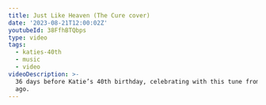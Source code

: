 ```yaml
---
title: Just Like Heaven (The Cure cover)
date: '2023-08-21T12:00:02Z'
youtubeId: 38FfhBTQbps
type: video
tags:
  - katies-40th
  - music
  - video
videoDescription: >-
  36 days before Katie’s 40th birthday, celebrating with this tune from 36 years
  ago.
---
```


